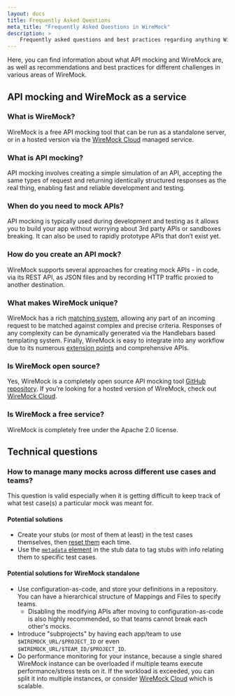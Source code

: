 ```yaml
---
layout: docs
title: Frequently Asked Questions
meta_title: "Frequently Asked Questions in WireMock"
description: >
    Frequently asked questions and best practices regarding anything WireMock.
---
```


Here, you can find information about what API mocking and WireMock are, as well as recommendations and best practices for different challenges in various areas of WireMock.

## API mocking and WireMock as a service

### What is WireMock?

WireMock is a free API mocking tool that can be run as a standalone server, or in a hosted version via the [WireMock Cloud](https://wiremock.io/) managed service.

### What is API mocking?

API mocking involves creating a simple simulation of an API, accepting the same types of request and returning identically structured responses as the real thing,
enabling fast and reliable development and testing.

### When do you need to mock APIs?

API mocking is typically used during development and testing as it allows you to build your app without worrying about 3rd party APIs or sandboxes breaking.
It can also be used to rapidly prototype APIs that don’t exist yet.

### How do you create an API mock?

WireMock supports several approaches for creating mock APIs - in code, via its REST API, as JSON files and by recording HTTP traffic proxied to another destination.

### What makes WireMock unique?

WireMock has a rich [matching system](./request-matching.md), allowing any part of an incoming request to be matched against complex and precise criteria.
Responses of any complexity can be dynamically generated via the Handlebars based templating system.
Finally, WireMock is easy to integrate into any workflow due to its numerous [extension points](./extending-wiremock.md) and comprehensive APIs.

### Is WireMock open source?

Yes, WireMock is a completely open source API mocking tool [GitHub repository](https://github.com/wiremock/wiremock).
If you’re looking for a hosted version of WireMock, check out [WireMock Cloud](https://wiremock.io/).

### Is WireMock a free service?

WireMock is completely free under the Apache 2.0 license.

## Technical questions

### How to manage many mocks across different use cases and teams?

This question is valid especially when it is getting difficult to keep track of what test case(s) a particular mock was meant for.

#### Potential solutions
- Create your stubs (or most of them at least) in the test cases themselves, then [reset them](./stubbing.md#reset) each time.
- Use the [`metadata` element](./stub-metadata.md) in the stub data to tag stubs with info relating them to specific test cases.

#### Potential solutions for WireMock standalone
- Use configuration-as-code, and store your definitions in a repository. You can have a hierarchical structure of Mappings and Files to specify teams.
    - Disabling the modifying APIs after moving to configuration-as-code is also highly recommended, so that teams cannot break each other's mocks.
- Introduce "subprojects" by having each app/team to use `$WIREMOCK_URL/$PROJECT_ID` or even `$WIREMOCK_URL/$TEAM_ID/$PROJECT_ID`.
- Do performance monitoring for your instance, because a single shared WireMock instance can be overloaded if multiple teams execute performance/stress tests on it.
If the workload is exceeded, you can split it into multiple instances, or consider [WireMock Cloud](https://www.wiremock.io/) which is scalable.
